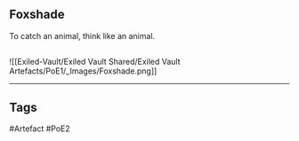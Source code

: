 ## Foxshade
To catch an animal, think like an animal.
##
![[Exiled-Vault/Exiled Vault Shared/Exiled Vault Artefacts/PoE1/_Images/Foxshade.png]]

---
## Tags
#Artefact
#PoE2